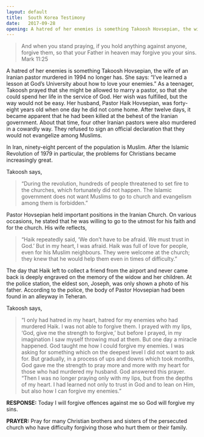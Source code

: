 ```yaml
---
layout: default
title:  South Korea Testimony
date:   2017-09-28
opening: A hatred of her enemies is something Takoosh Hovsepian, the wife of an Iranian pastor murdered in 1994 no longer has. She says: “I’ve learned a lesson...
---
```

>And when you stand praying, if you hold anything against anyone, forgive them, so that your Father in heaven may forgive you your sins. Mark 11:25
>

A hatred of her enemies is something Takoosh Hovsepian, the wife of an Iranian pastor murdered in 1994 no longer has. She says: “I’ve learned a lesson at God’s University about how to love your enemies.”
As a teenager, Takoosh prayed that she might be allowed to marry a pastor, so that she could spend her life in the service of God. Her wish was fulfilled, but the way would not be easy.
Her husband, Pastor Haik Hovsepian, was forty-eight years old when one day he did not come home. After twelve days, it became apparent that he had been killed at the behest of the Iranian government. About that time, four other Iranian pastors were also murdered in a cowardly way. They refused to sign an official declaration that they would not evangelize among Muslims.

In Iran, ninety-eight percent of the population is Muslim. After the Islamic Revolution of 1979 in particular, the problems for Christians became increasingly great.

Takoosh says,
>“During the revolution, hundreds of people threatened to set fire to the churches, which fortunately did not happen. The Islamic government does not want Muslims to go to church and evangelism among them is forbidden.”
>

Pastor Hovsepian held important positions in the Iranian Church. On various occasions, he stated that he was willing to go to the utmost for his faith and for the church. His wife reflects,
>“Haik repeatedly said, ‘We don’t have to be afraid. We must trust in God.’ But in my heart, I was afraid. Haik was full of love for people, even for his Muslim neighbours. They were welcome at the church; they knew that he would help them even in times of difficulty.”
>

The day that Haik left to collect a friend from the airport and never came back is deeply engraved on the memory of the widow and her children. At the police station, the eldest son, Joseph, was only shown a photo of his father. According to the police, the body of Pastor Hovsepian had been found in an alleyway in Teheran.

Takoosh says,

>“I only had hatred in my heart, hatred for my enemies who had murdered Haik. I was not able to forgive them. I prayed with my lips, ‘God, give me the strength to forgive,’ but before I prayed, in my imagination I saw myself throwing mud at them. But one day a miracle happened. God taught me how I could forgive my enemies. I was asking for something which on the deepest level I did not want to ask for. But gradually, in a process of ups and downs which took months, God gave me the strength to pray more and more with my heart for those who had murdered my husband. God answered this prayer. “Then I was no longer praying only with my lips, but from the depths of my heart. I had learned not only to trust in God and to lean on Him, but also how I can forgive my enemies.”
>

**RESPONSE:** Today I will forgive offences against me so God will forgive my sins.

**PRAYER:** Pray for many Christian brothers and sisters of the persecuted church who have difficulty forgiving those who hurt them or their family.

